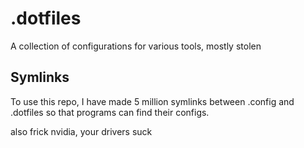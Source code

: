 # .dotfiles

A collection of configurations for various tools, mostly stolen

## Symlinks

To use this repo, I have made 5 million symlinks between .config and .dotfiles so that programs can find their configs.

also frick nvidia, your drivers suck
